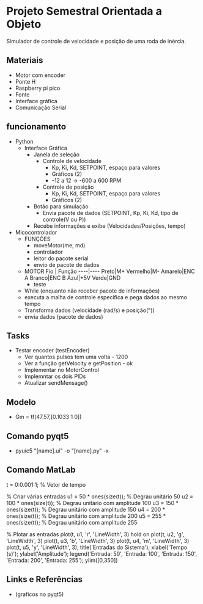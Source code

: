 # Projeto Semestral Orientada a Objeto

Simulador de controle de velocidade e posição de uma roda de inércia.

## Materiais
* Motor com encoder
* Ponte H
* Raspberry pi pico
* Fonte
* Interface gráfica   
* Comunicação Serial

## funcionamento
* Python
    * Interface Gráfica
        * Janela de seleção
            * Controle de velocidade
                * Kp, Ki, Kd, SETPOINT, espaço para valores
                * Gráficos (2)
                * -12 a 12 -> -600 a 600 RPM
            * Controle de posição
                * Kp, Ki, Kd, SETPOINT, espaço para valores
                * Gráficos (2)
        * Botão para simulação
            * Envia pacote de dados (SETPOINT, Kp, Ki, Kd, tipo de controle(V ou P))
        * Recebe informações e exibe (Velocidades/Posições, tempo)
* Micocontrolador
    * FUNÇÕES
        * moveMotor(me, md)
        * controlador
        * leitor do pacote serial
        * envio de pacote de dados
    * MOTOR
        Fio | Função
        ----|----
        Preto|M+
        Vermelho|M-
        Amarelo|ENC A
        Branco|ENC B
        Azul|+5V
        Verde|GND
        * teste
    * While (enquanto não receber pacote de informações)
    * executa a malha de controle especifica e pega dados ao mesmo tempo
    * Transforma dados (velocidade (rad/s) e posição(°))
    * envia dados (pacote de dados)

## Tasks
* Testar encoder (testEncoder)
    * Ver quantos pulsos tem uma volta - 1200
    * Ver a função getVelocity e getPosition - ok
    * Implementar no MotorControl
    * Implemntar os dois PIDs 
    * Atualizar sendMensage()

## Modelo
* Gm = tf(47.57,[0.1033 1 0])

## Comando pyqt5
* pyuic5 "[name].ui" -o "[name].py" -x

## Comando MatLab
t = 0:0.001:1; % Vetor de tempo

% Criar várias entradas
u1 = 50 * ones(size(t)); % Degrau unitário 50
u2 = 100 * ones(size(t)); % Degrau unitário com amplitude 100
u3 = 150 * ones(size(t)); % Degrau unitário com amplitude 150
u4 = 200 * ones(size(t)); % Degrau unitário com amplitude 200
u5 = 255 * ones(size(t)); % Degrau unitário com amplitude 255

% Plotar as entradas
plot(t, u1, 'r', 'LineWidth', 3)
hold on
plot(t, u2, 'g', 'LineWidth', 3)
plot(t, u3, 'b', 'LineWidth', 3)
plot(t, u4, 'm', 'LineWidth', 3)
plot(t, u5, 'y', 'LineWidth', 3);
title('Entradas do Sistema');
xlabel('Tempo (s)');
ylabel('Amplitude');
legend('Entrada: 50', 'Entrada: 100', 'Entrada: 150', 'Entrada: 200', 'Entrada: 255');
ylim([0,350])


## Links e Referências
*   (graficos no pyqt5)
